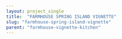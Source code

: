 ```yaml
---
layout: project_single
title:  "FARMHOUSE SPRING ISLAND VIGNETTE"
slug: "farmhouse-spring-island-vignette"
parent: "farmhouse-vignette-kitchen"
---
```

 